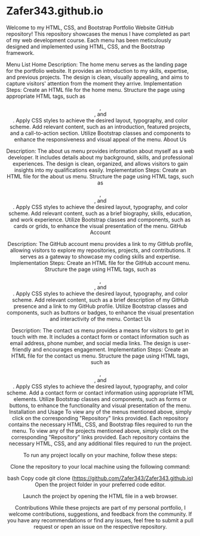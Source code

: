 # Zafer343.github.io
Welcome to my HTML, CSS, and Bootstrap Portfolio Website GitHub repository! This repository showcases the menus I have completed as part of my web development course. Each menu has been meticulously designed and implemented using HTML, CSS, and the Bootstrap framework.

Menu List
Home
Description: The home menu serves as the landing page for the portfolio website. It provides an introduction to my skills, expertise, and previous projects. The design is clean, visually appealing, and aims to capture visitors' attention from the moment they arrive.
Implementation Steps:
Create an HTML file for the home menu.
Structure the page using appropriate HTML tags, such as <header>, <section>, and <footer>.
Apply CSS styles to achieve the desired layout, typography, and color scheme.
Add relevant content, such as an introduction, featured projects, and a call-to-action section.
Utilize Bootstrap classes and components to enhance the responsiveness and visual appeal of the menu.
About Us

Description: The about us menu provides information about myself as a web developer. It includes details about my background, skills, and professional experiences. The design is clean, organized, and allows visitors to gain insights into my qualifications easily.
Implementation Steps:
Create an HTML file for the about us menu.
Structure the page using HTML tags, such as <header>, <section>, and <footer>.
Apply CSS styles to achieve the desired layout, typography, and color scheme.
Add relevant content, such as a brief biography, skills, education, and work experience.
Utilize Bootstrap classes and components, such as cards or grids, to enhance the visual presentation of the menu.
GitHub Account

Description: The GitHub account menu provides a link to my GitHub profile, allowing visitors to explore my repositories, projects, and contributions. It serves as a gateway to showcase my coding skills and expertise.
Implementation Steps:
Create an HTML file for the GitHub account menu.
Structure the page using HTML tags, such as <header>, <section>, and <footer>.
Apply CSS styles to achieve the desired layout, typography, and color scheme.
Add relevant content, such as a brief description of my GitHub presence and a link to my GitHub profile.
Utilize Bootstrap classes and components, such as buttons or badges, to enhance the visual presentation and interactivity of the menu.
Contact Us

Description: The contact us menu provides a means for visitors to get in touch with me. It includes a contact form or contact information such as email address, phone number, and social media links. The design is user-friendly and encourages engagement.
Implementation Steps:
Create an HTML file for the contact us menu.
Structure the page using HTML tags, such as <header>, <section>, and <footer>.
Apply CSS styles to achieve the desired layout, typography, and color scheme.
Add a contact form or contact information using appropriate HTML elements.
Utilize Bootstrap classes and components, such as forms or buttons, to enhance the functionality and visual presentation of the menu.
Installation and Usage
To view any of the menus mentioned above, simply click on the corresponding "Repository" links provided. Each repository contains the necessary HTML, CSS, and Bootstrap files required to run the menu.
To view any of the projects mentioned above, simply click on the corresponding "Repository" links provided. Each repository contains the necessary HTML, CSS, and any additional files required to run the project.

To run any project locally on your machine, follow these steps:

Clone the repository to your local machine using the following command:

bash
Copy code
git clone (https://github.com/Zafer343/Zafer343.github.io)
Open the project folder in your preferred code editor.

Launch the project by opening the HTML file in a web browser.

Contributions
While these projects are part of my personal portfolio, I welcome contributions, suggestions, and feedback from the community. If you have any recommendations or find any issues, feel free to submit a pull request or open an issue on the respective repository.
